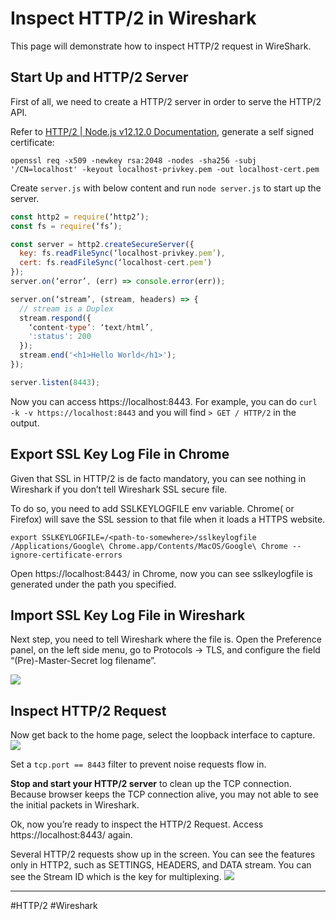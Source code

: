 #  Inspect HTTP/2 in Wireshark

This page will demonstrate how to inspect HTTP/2 request in WireShark.

## Start Up and HTTP/2 Server
First of all, we need to create a HTTP/2 server in order to serve the HTTP/2 API.

Refer to [HTTP/2 | Node.js v12.12.0 Documentation](https://nodejs.org/api/http2.html#http2_server_side_example), generate a self signed certificate:
```
openssl req -x509 -newkey rsa:2048 -nodes -sha256 -subj '/CN=localhost' -keyout localhost-privkey.pem -out localhost-cert.pem
```

Create `server.js` with below content and run `node server.js` to start up the server.

```javascript
const http2 = require(‘http2’);
const fs = require(‘fs’);

const server = http2.createSecureServer({
  key: fs.readFileSync(‘localhost-privkey.pem’),
  cert: fs.readFileSync(‘localhost-cert.pem’)
});
server.on(‘error’, (err) => console.error(err));

server.on(‘stream’, (stream, headers) => {
  // stream is a Duplex
  stream.respond({
    ‘content-type’: ‘text/html’,
    ':status': 200
  });
  stream.end('<h1>Hello World</h1>');
});

server.listen(8443);
```

Now you can access https://localhost:8443.
For example, you can do `curl -k -v https://localhost:8443` and you will find `> GET / HTTP/2` in the output.

## Export SSL Key Log File in Chrome
Given that SSL in HTTP/2 is  de facto mandatory, you can see nothing in Wireshark if you don’t tell Wireshark SSL secure file. 

To do so, you need to add SSLKEYLOGFILE env variable. Chrome( or Firefox) will save the SSL session to that file when it loads a HTTPS website.

```
export SSLKEYLOGFILE=/<path-to-somewhere>/sslkeylogfile
/Applications/Google\ Chrome.app/Contents/MacOS/Google\ Chrome --ignore-certificate-errors
```

Open https://localhost:8443/ in Chrome, now you can see sslkeylogfile  is generated under the path you specified.

## Import SSL Key Log File in Wireshark
Next step, you need to tell Wireshark where the file is.
Open the Preference panel, on the left side menu, go to Protocols -> TLS, and configure the field “(Pre)-Master-Secret log filename”. 

![](/static/A03463B7-48F3-44D1-B7CA-60D793ADEF01.png)

## Inspect HTTP/2 Request
Now get back to the home page, select the loopback interface to capture.
![](/static/5FEE5BF0-2499-4749-AEF6-98C971596CF7.png)

Set a `tcp.port == 8443` filter  to prevent noise requests flow in.

**Stop and start your HTTP/2 server** to clean up the TCP connection. Because browser keeps the TCP connection alive, you may not able to see the initial packets in Wireshark.

Ok, now you’re ready to inspect the HTTP/2 Request. Access https://localhost:8443/ again.

Several HTTP/2 requests show up in the screen. You can see the features only in HTTP2, such as SETTINGS, HEADERS, and DATA stream. You can see the Stream ID which is the key for multiplexing.
![](/static/810F0EE9-0154-41B0-B6EB-88B6B446D092.png)

---

#HTTP/2 #Wireshark 